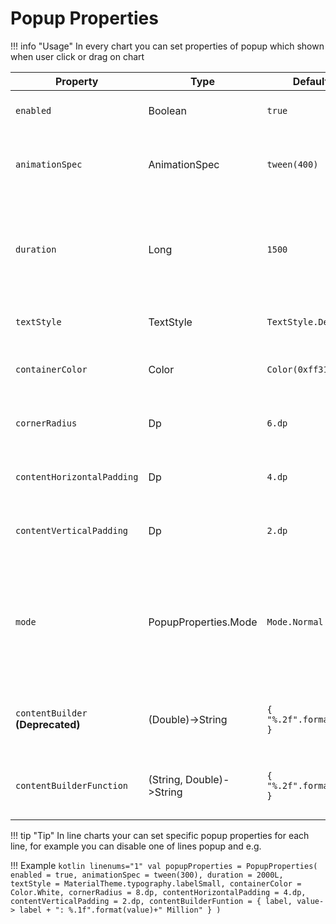 # Popup Properties

!!! info "Usage"
    In every chart you can set properties of popup which shown when user click or drag on chart

| Property                   | Type                 | Default                 | Description                                                                                     |
|----------------------------|----------------------|-------------------------|-------------------------------------------------------------------------------------------------|
| `enabled`                  | Boolean              | `true`                  | specifies popup visibility                                                                      |
| `animationSpec`            | AnimationSpec<Float> | `tween(400)`            | specifies popup visibility animation spec                                                       |
| `duration`                 | Long                 | `1500`                  | in column/row charts, specifies how long the popup will be visible                              |
| `textStyle`                | TextStyle            | `TextStyle.Default`     | specifies popup text style                                                                      |
| `containerColor`           | Color                | `Color(0xff313131)`     | specifies popup background color                                                                |
| `cornerRadius`             | Dp                   | `6.dp`                  | specifies popup corner radius                                                                   |
| `contentHorizontalPadding` | Dp                   | `4.dp`                  | specifies popup horizontal padding                                                              |
| `contentVerticalPadding`   | Dp                   | `2.dp`                  | specifies popup vertical padding                                                                |
| `mode`                     | PopupProperties.Mode | `Mode.Normal`           | specifies popup visibility mode ( you can pass PointMode to make popup visible just on points ) |
| `contentBuilder` **(Deprecated)** | (Double)->String | `{ "%.2f".format(it) }` | specifies popup content creation template                                                       |
| `contentBuilderFunction`   | (String, Double)->String | `{ "%.2f".format(it) }` | specifies popup content creation template                                                       |

!!! tip "Tip"
    In line charts your can set specific popup properties for each line, for example you can disable one
    of lines popup
    and e.g.

!!! Example
    ```kotlin linenums="1"
    val popupProperties = PopupProperties(
        enabled = true,
        animationSpec = tween(300),
        duration = 2000L,
        textStyle = MaterialTheme.typography.labelSmall,
        containerColor = Color.White,
        cornerRadius = 8.dp,
        contentHorizontalPadding = 4.dp,
        contentVerticalPadding = 2.dp,
        contentBuilderFuntion = { label, value->
            label + ": %.1f".format(value)+" Million"
        }
    )
    ```
